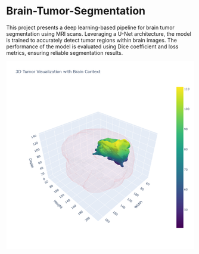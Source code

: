 # Brain-Tumor-Segmentation

This project presents a deep learning-based pipeline for brain tumor segmentation using MRI scans. Leveraging a U-Net architecture, the model is trained to accurately detect tumor regions within brain images. The performance of the model is evaluated using Dice coefficient and loss metrics, ensuring reliable segmentation results.

![Brain Tumor Segmentation](newplot%20(1).png)

